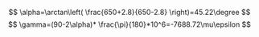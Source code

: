
$$
\alpha=\arctan\left( \frac{650+2.8}{650-2.8} \right)=45.22\degree
$$
$$
\gamma=(90-2\alpha)* \frac{\pi}{180}*10^6=-7688.72\mu\epsilon
$$